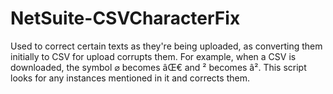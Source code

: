 # NetSuite-CSVCharacterFix
Used to correct certain texts as they're being uploaded, as converting them initially to CSV for upload corrupts them. For example, when a CSV is downloaded, the symbol ⌀ becomes âŒ€ and ² becomes â². This script looks for any instances mentioned in it and corrects them.
